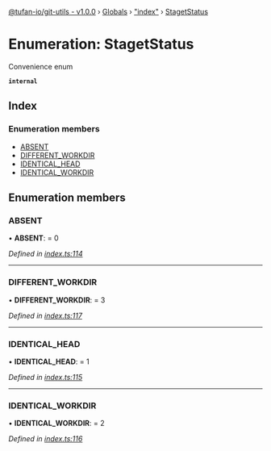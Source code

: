 [@tufan-io/git-utils - v1.0.0](../README.md) › [Globals](../globals.md) › ["index"](../modules/_index_.md) › [StagetStatus](_index_.stagetstatus.md)

# Enumeration: StagetStatus

Convenience enum

**`internal`** 

## Index

### Enumeration members

* [ABSENT](_index_.stagetstatus.md#absent)
* [DIFFERENT_WORKDIR](_index_.stagetstatus.md#different_workdir)
* [IDENTICAL_HEAD](_index_.stagetstatus.md#identical_head)
* [IDENTICAL_WORKDIR](_index_.stagetstatus.md#identical_workdir)

## Enumeration members

###  ABSENT

• **ABSENT**: = 0

*Defined in [index.ts:114](https://github.com/tufan-io/git-utils/blob/5fb5f55/src/index.ts#L114)*

___

###  DIFFERENT_WORKDIR

• **DIFFERENT_WORKDIR**: = 3

*Defined in [index.ts:117](https://github.com/tufan-io/git-utils/blob/5fb5f55/src/index.ts#L117)*

___

###  IDENTICAL_HEAD

• **IDENTICAL_HEAD**: = 1

*Defined in [index.ts:115](https://github.com/tufan-io/git-utils/blob/5fb5f55/src/index.ts#L115)*

___

###  IDENTICAL_WORKDIR

• **IDENTICAL_WORKDIR**: = 2

*Defined in [index.ts:116](https://github.com/tufan-io/git-utils/blob/5fb5f55/src/index.ts#L116)*
